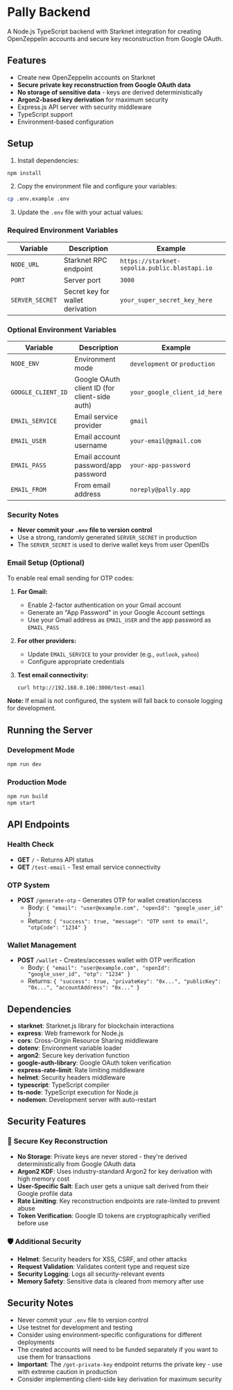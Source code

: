 # Pally Backend

A Node.js TypeScript backend with Starknet integration for creating OpenZeppelin accounts and secure key reconstruction from Google OAuth.

## Features

- Create new OpenZeppelin accounts on Starknet
- **Secure private key reconstruction from Google OAuth data**
- **No storage of sensitive data** - keys are derived deterministically
- **Argon2-based key derivation** for maximum security
- Express.js API server with security middleware
- TypeScript support
- Environment-based configuration

## Setup

1. Install dependencies:
```bash
npm install
```

2. Copy the environment file and configure your variables:
```bash
cp .env.example .env
```

3. Update the `.env` file with your actual values:

### Required Environment Variables

| Variable | Description | Example |
|----------|-------------|---------|
| `NODE_URL` | Starknet RPC endpoint | `https://starknet-sepolia.public.blastapi.io` |
| `PORT` | Server port | `3000` |
| `SERVER_SECRET` | Secret key for wallet derivation | `your_super_secret_key_here` |

### Optional Environment Variables

| Variable | Description | Example |
|----------|-------------|---------|
| `NODE_ENV` | Environment mode | `development` or `production` |
| `GOOGLE_CLIENT_ID` | Google OAuth client ID (for client-side auth) | `your_google_client_id_here` |
| `EMAIL_SERVICE` | Email service provider | `gmail` |
| `EMAIL_USER` | Email account username | `your-email@gmail.com` |
| `EMAIL_PASS` | Email account password/app password | `your-app-password` |
| `EMAIL_FROM` | From email address | `noreply@pally.app` |

### Security Notes
- **Never commit your `.env` file to version control**
- Use a strong, randomly generated `SERVER_SECRET` in production
- The `SERVER_SECRET` is used to derive wallet keys from user OpenIDs

### Email Setup (Optional)
To enable real email sending for OTP codes:

1. **For Gmail:**
   - Enable 2-factor authentication on your Gmail account
   - Generate an "App Password" in your Google Account settings
   - Use your Gmail address as `EMAIL_USER` and the app password as `EMAIL_PASS`

2. **For other providers:**
   - Update `EMAIL_SERVICE` to your provider (e.g., `outlook`, `yahoo`)
   - Configure appropriate credentials

3. **Test email connectivity:**
   ```bash
   curl http://192.168.0.106:3000/test-email
   ```

**Note:** If email is not configured, the system will fall back to console logging for development.

## Running the Server

### Development Mode
```bash
npm run dev
```

### Production Mode
```bash
npm run build
npm start
```

## API Endpoints

### Health Check
- **GET** `/` - Returns API status
- **GET** `/test-email` - Test email service connectivity

### OTP System
- **POST** `/generate-otp` - Generates OTP for wallet creation/access
  - Body: `{ "email": "user@example.com", "openId": "google_user_id" }`
  - Returns: `{ "success": true, "message": "OTP sent to email", "otpCode": "1234" }`

### Wallet Management
- **POST** `/wallet` - Creates/accesses wallet with OTP verification
  - Body: `{ "email": "user@example.com", "openId": "google_user_id", "otp": "1234" }`
  - Returns: `{ "success": true, "privateKey": "0x...", "publicKey": "0x...", "accountAddress": "0x..." }`


## Dependencies

- **starknet**: Starknet.js library for blockchain interactions
- **express**: Web framework for Node.js
- **cors**: Cross-Origin Resource Sharing middleware
- **dotenv**: Environment variable loader
- **argon2**: Secure key derivation function
- **google-auth-library**: Google OAuth token verification
- **express-rate-limit**: Rate limiting middleware
- **helmet**: Security headers middleware
- **typescript**: TypeScript compiler
- **ts-node**: TypeScript execution for Node.js
- **nodemon**: Development server with auto-restart

## Security Features

### 🔐 **Secure Key Reconstruction**
- **No Storage**: Private keys are never stored - they're derived deterministically from Google OAuth data
- **Argon2 KDF**: Uses industry-standard Argon2 for key derivation with high memory cost
- **User-Specific Salt**: Each user gets a unique salt derived from their Google profile data
- **Rate Limiting**: Key reconstruction endpoints are rate-limited to prevent abuse
- **Token Verification**: Google ID tokens are cryptographically verified before use

### 🛡️ **Additional Security**
- **Helmet**: Security headers for XSS, CSRF, and other attacks
- **Request Validation**: Validates content type and request size
- **Security Logging**: Logs all security-relevant events
- **Memory Safety**: Sensitive data is cleared from memory after use

## Security Notes

- Never commit your `.env` file to version control
- Use testnet for development and testing
- Consider using environment-specific configurations for different deployments
- The created accounts will need to be funded separately if you want to use them for transactions
- **Important**: The `/get-private-key` endpoint returns the private key - use with extreme caution in production
- Consider implementing client-side key derivation for maximum security
